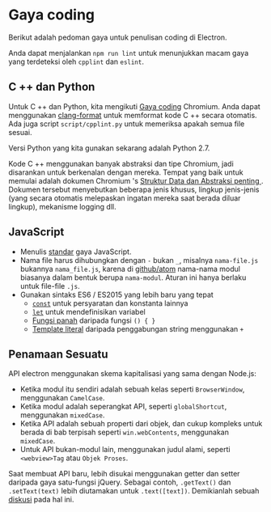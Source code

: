 # Gaya coding

Berikut adalah pedoman gaya untuk penulisan coding di Electron.

Anda dapat menjalankan `npm run lint` untuk menunjukkan macam gaya yang terdeteksi oleh `cpplint` dan `eslint`.

## C ++ dan Python

Untuk C ++ dan Python, kita mengikuti [Gaya coding](http://www.chromium.org/developers/coding-style) Chromium. Anda dapat menggunakan [clang-format](clang-format.md) untuk memformat kode C ++ secara otomatis. Ada juga script `script/cpplint.py` untuk memeriksa apakah semua file sesuai.

Versi Python yang kita gunakan sekarang adalah Python 2.7.

Kode C ++ menggunakan banyak abstraksi dan tipe Chromium, jadi disarankan untuk berkenalan dengan mereka. Tempat yang baik untuk memulai adalah dokumen Chromium 's [Struktur Data dan Abstraksi penting ](https://www.chromium.org/developers/coding-style/important-abstractions-and-data-structures). Dokumen tersebut menyebutkan beberapa jenis khusus, lingkup jenis-jenis (yang secara otomatis melepaskan ingatan mereka saat berada diluar lingkup), mekanisme logging dll.

## JavaScript

* Menulis [standar](http://npm.im/standard) gaya JavaScript.
* Nama file harus dihubungkan dengan `-` bukan `_`, misalnya `nama-file.js` bukannya `nama_file.js`, karena di [github/atom](https://github.com/github/atom) nama-nama modul biasanya dalam bentuk berupa `nama-modul`. Aturan ini hanya berlaku untuk file-file `.js`.
* Gunakan sintaks ES6 / ES2015 yang lebih baru yang tepat 
  * [`const`](https://developer.mozilla.org/en-US/docs/Web/JavaScript/Reference/Statements/const) untuk persyaratan dan konstanta lainnya
  * [`let`](https://developer.mozilla.org/en-US/docs/Web/JavaScript/Reference/Statements/let) untuk mendefinisikan variabel
  * [Fungsi panah](https://developer.mozilla.org/en-US/docs/Web/JavaScript/Reference/Functions/Arrow_functions) daripada fungsi `() { } `
  * [Template literal](https://developer.mozilla.org/en-US/docs/Web/JavaScript/Reference/Template_literals) daripada penggabungan string menggunakan `+`

## Penamaan Sesuatu

API electron menggunakan skema kapitalisasi yang sama dengan Node.js:

* Ketika modul itu sendiri adalah sebuah kelas seperti `BrowserWindow`, menggunakan `CamelCase`.
* Ketika modul adalah seperangkat API, seperti `globalShortcut`, menggunakan `mixedCase`.
* Ketika API adalah sebuah properti dari objek, dan cukup kompleks untuk berada di bab terpisah seperti `win.webContents`, menggunakan `mixedCase`.
* Untuk API bukan-modul lain, menggunakan judul alami, seperti `<webview>Tag` atau `Objek Proses`.

Saat membuat API baru, lebih disukai menggunakan getter dan setter daripada gaya satu-fungsi jQuery. Sebagai contoh, `.getText()` dan `.setText(text)` lebih diutamakan untuk `.text([text])`. Demikianlah sebuah [diskusi](https://github.com/electron/electron/issues/46) pada hal ini.